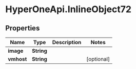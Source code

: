 # HyperOneApi.InlineObject72

## Properties
Name | Type | Description | Notes
------------ | ------------- | ------------- | -------------
**image** | **String** |  | 
**vmhost** | **String** |  | [optional] 


